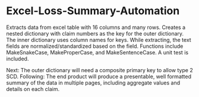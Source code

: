# Excel-Loss-Summary-Automation

Extracts data from excel table with 16 columns and many rows. 
Creates a nested dictionary with claim numbers as the key for the outer dictionary.
The inner dictionary uses column names for keys.
While extracting, the text fields are normalized/standardized based on the field.
Functions include MakeSnakeCase, MakeProperCase, and MakeSentenceCase.
A unit test is included. 

Next: The outer dictionary will need a composite primary key to allow type 2 SCD.
Following: The end product will produce a presentable, well formatted summary of the data in multiple pages, including aggregate values and details on each claim.
